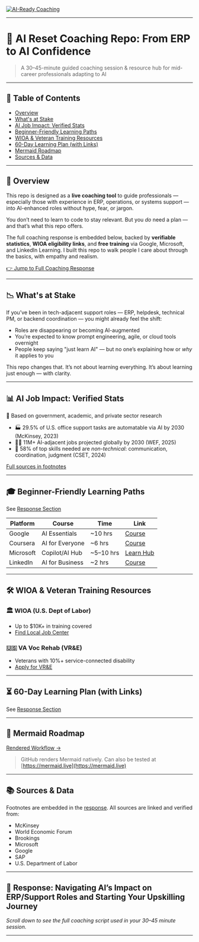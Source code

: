 [![AI-Ready Coaching](https://img.shields.io/badge/AI--Ready-Coaching-blueviolet?style=for-the-badge\&logo=OpenAI)](https://github.com/emcdo411/ai-reset-coaching-repo)

---

# 🔁 AI Reset Coaching Repo: From ERP to AI Confidence

> A 30–45-minute guided coaching session & resource hub for mid-career professionals adapting to AI

---

## 📌 Table of Contents

* [Overview](#overview)
* [What's at Stake](#whats-at-stake)
* [AI Job Impact: Verified Stats](#ai-job-impact-verified-stats)
* [Beginner-Friendly Learning Paths](#beginner-friendly-learning-paths)
* [WIOA & Veteran Training Resources](#wioa--veteran-training-resources)
* [60-Day Learning Plan (with Links)](#60-day-learning-plan-with-links)
* [Mermaid Roadmap](#mermaid-roadmap)
* [Sources & Data](#sources--data)

---

## 🧭 Overview

This repo is designed as a **live coaching tool** to guide professionals — especially those with experience in ERP, operations, or systems support — into AI-enhanced roles without hype, fear, or jargon.

You don’t need to learn to code to stay relevant. But you *do* need a plan — and that’s what this repo offers.

The full coaching response is embedded below, backed by **verifiable statistics**, **WIOA eligibility links**, and **free training** via Google, Microsoft, and LinkedIn Learning. I built this repo to walk people I care about through the basics, with empathy and realism.

[👉 Jump to Full Coaching Response](#response-navigating-ais-impact-on-erpsupport-roles-and-starting-your-upskilling-journey)

---

## 📉 What's at Stake

If you’ve been in tech-adjacent support roles — ERP, helpdesk, technical PM, or backend coordination — you might already feel the shift:

* Roles are disappearing or becoming AI-augmented
* You’re expected to know prompt engineering, agile, or cloud tools overnight
* People keep saying "just learn AI" — but no one’s explaining how or *why* it applies to you

This repo changes that. It’s not about learning everything. It’s about learning just enough — with clarity.

---

## 📊 AI Job Impact: Verified Stats

🧠 Based on government, academic, and private sector research

* 🏭 29.5% of U.S. office support tasks are automatable via AI by 2030 (McKinsey, 2023)
* 🧑‍💼 11M+ AI-adjacent jobs projected globally by 2030 (WEF, 2025)
* 🤝 58% of top skills needed are *non-technical*: communication, coordination, judgment (CSET, 2024)

[Full sources in footnotes](#sources--data)

---

## 🎓 Beginner-Friendly Learning Paths

See [Response Section](#free-or-low-cost-resources-to-learn-ai-basics)

| Platform  | Course          | Time       | Link                                                                 |
| --------- | --------------- | ---------- | -------------------------------------------------------------------- |
| Google    | AI Essentials   | \~10 hrs   | [Course](https://grow.google/ai-essentials)                          |
| Coursera  | AI for Everyone | \~6 hrs    | [Course](https://www.coursera.org/learn/ai-for-everyone)             |
| Microsoft | Copilot/AI Hub  | \~5–10 hrs | [Learn Hub](https://learn.microsoft.com/en-us/ai)                    |
| LinkedIn  | AI for Business | \~2 hrs    | [Course](https://www.linkedin.com/learning/learning-ai-for-business) |

---

## 🛠️ WIOA & Veteran Training Resources

### 🏛 WIOA (U.S. Dept of Labor)

* Up to \$10K+ in training covered
* [Find Local Job Center](https://www.careeronestop.org/LocalHelp/AmericanJobCenters/find-american-job-centers.aspx)

### 🇺🇸 VA Voc Rehab (VR\&E)

* Veterans with 10%+ service-connected disability
* [Apply for VR\&E](https://www.va.gov/careers-employment/vocational-rehabilitation/)

---

## ⏳ 60-Day Learning Plan (with Links)

See [Response Section](#30--to-60-day-plan-summary)

---

## 🧠 Mermaid Roadmap

[Rendered Workflow →](#mermaid-workflow-upskilling-plan-for-erpsupport-professionals)

> GitHub renders Mermaid natively. Can also be tested at [https://mermaid.live](https://mermaid.live)

---

## 📚 Sources & Data

Footnotes are embedded in the [response](#sources--footnotes). All sources are linked and verified from:

* McKinsey
* World Economic Forum
* Brookings
* Microsoft
* Google
* SAP
* U.S. Department of Labor

---

## 📝 Response: Navigating AI’s Impact on ERP/Support Roles and Starting Your Upskilling Journey

*Scroll down to see the full coaching script used in your 30–45 minute session.*

---

